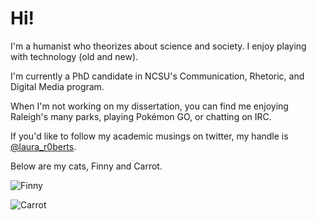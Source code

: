 # Hi!

I'm a humanist who theorizes about science and society. I enjoy playing with technology (old and new). 

I'm currently a PhD candidate in NCSU's Communication, Rhetoric, and Digital Media program. 

When I'm not working on my dissertation, you can find me enjoying Raleigh's many parks, playing Pokémon GO, or chatting on IRC. 

If you'd like to follow my academic musings on twitter, my handle is [@laura_r0berts](https://twitter.com/laura_r0berts).

Below are my cats, Finny and Carrot. 

![Finny](https://www.dropbox.com/s/dfbons9f7s5m3aq/finny.png?dl=0)

![Carrot](https://www.dropbox.com/s/c59akmq8qiod3ve/carrot.png?dl=0)
